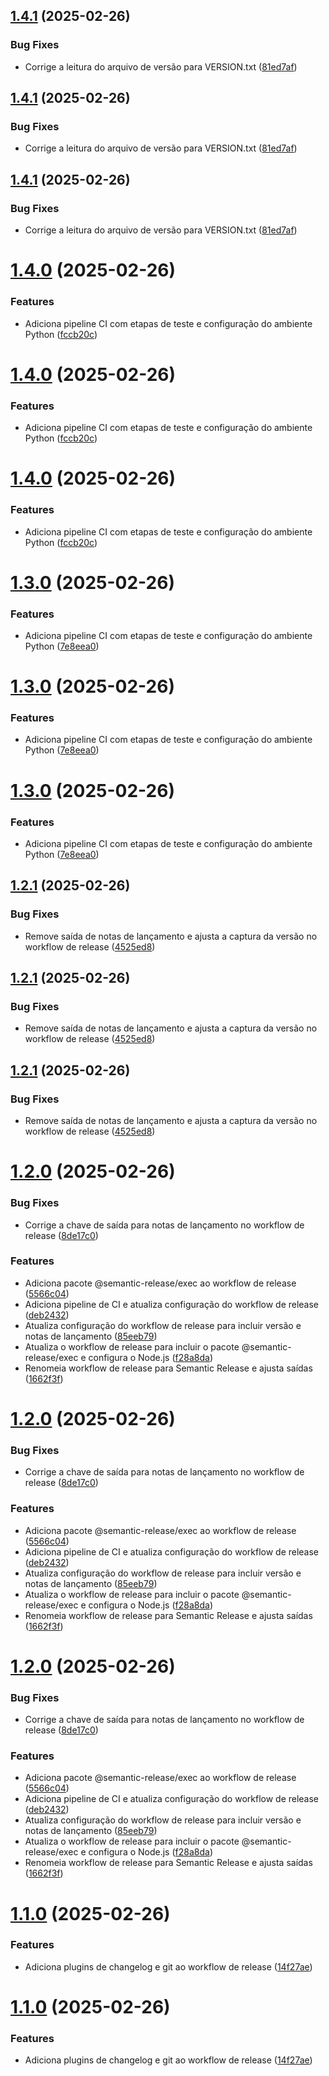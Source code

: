 ## [1.4.1](https://github.com/davidlimacardoso/simple-python-application/compare/v1.4.0...v1.4.1) (2025-02-26)


### Bug Fixes

* Corrige a leitura do arquivo de versão para VERSION.txt ([81ed7af](https://github.com/davidlimacardoso/simple-python-application/commit/81ed7af2fb639596e17bce3b7a039dde420fab80))





## [1.4.1](https://github.com/davidlimacardoso/simple-python-application/compare/v1.4.0...v1.4.1) (2025-02-26)


### Bug Fixes

* Corrige a leitura do arquivo de versão para VERSION.txt ([81ed7af](https://github.com/davidlimacardoso/simple-python-application/commit/81ed7af2fb639596e17bce3b7a039dde420fab80))





## [1.4.1](https://github.com/davidlimacardoso/simple-python-application/compare/v1.4.0...v1.4.1) (2025-02-26)


### Bug Fixes

* Corrige a leitura do arquivo de versão para VERSION.txt ([81ed7af](https://github.com/davidlimacardoso/simple-python-application/commit/81ed7af2fb639596e17bce3b7a039dde420fab80))

# [1.4.0](https://github.com/davidlimacardoso/simple-python-application/compare/v1.3.0...v1.4.0) (2025-02-26)


### Features

* Adiciona pipeline CI com etapas de teste e configuração do ambiente Python ([fccb20c](https://github.com/davidlimacardoso/simple-python-application/commit/fccb20c9c917b5cf98bdd4c40db4f11c95996d6d))





# [1.4.0](https://github.com/davidlimacardoso/simple-python-application/compare/v1.3.0...v1.4.0) (2025-02-26)


### Features

* Adiciona pipeline CI com etapas de teste e configuração do ambiente Python ([fccb20c](https://github.com/davidlimacardoso/simple-python-application/commit/fccb20c9c917b5cf98bdd4c40db4f11c95996d6d))





# [1.4.0](https://github.com/davidlimacardoso/simple-python-application/compare/v1.3.0...v1.4.0) (2025-02-26)


### Features

* Adiciona pipeline CI com etapas de teste e configuração do ambiente Python ([fccb20c](https://github.com/davidlimacardoso/simple-python-application/commit/fccb20c9c917b5cf98bdd4c40db4f11c95996d6d))

# [1.3.0](https://github.com/davidlimacardoso/simple-python-application/compare/v1.2.1...v1.3.0) (2025-02-26)


### Features

* Adiciona pipeline CI com etapas de teste e configuração do ambiente Python ([7e8eea0](https://github.com/davidlimacardoso/simple-python-application/commit/7e8eea0d99f219ff21aeddc7fa812e8bf909a5c4))





# [1.3.0](https://github.com/davidlimacardoso/simple-python-application/compare/v1.2.1...v1.3.0) (2025-02-26)


### Features

* Adiciona pipeline CI com etapas de teste e configuração do ambiente Python ([7e8eea0](https://github.com/davidlimacardoso/simple-python-application/commit/7e8eea0d99f219ff21aeddc7fa812e8bf909a5c4))





# [1.3.0](https://github.com/davidlimacardoso/simple-python-application/compare/v1.2.1...v1.3.0) (2025-02-26)


### Features

* Adiciona pipeline CI com etapas de teste e configuração do ambiente Python ([7e8eea0](https://github.com/davidlimacardoso/simple-python-application/commit/7e8eea0d99f219ff21aeddc7fa812e8bf909a5c4))

## [1.2.1](https://github.com/davidlimacardoso/simple-python-application/compare/v1.2.0...v1.2.1) (2025-02-26)


### Bug Fixes

* Remove saída de notas de lançamento e ajusta a captura da versão no workflow de release ([4525ed8](https://github.com/davidlimacardoso/simple-python-application/commit/4525ed8330cd9a0d0cfdd17921bf2134aadf6c36))





## [1.2.1](https://github.com/davidlimacardoso/simple-python-application/compare/v1.2.0...v1.2.1) (2025-02-26)


### Bug Fixes

* Remove saída de notas de lançamento e ajusta a captura da versão no workflow de release ([4525ed8](https://github.com/davidlimacardoso/simple-python-application/commit/4525ed8330cd9a0d0cfdd17921bf2134aadf6c36))





## [1.2.1](https://github.com/davidlimacardoso/simple-python-application/compare/v1.2.0...v1.2.1) (2025-02-26)


### Bug Fixes

* Remove saída de notas de lançamento e ajusta a captura da versão no workflow de release ([4525ed8](https://github.com/davidlimacardoso/simple-python-application/commit/4525ed8330cd9a0d0cfdd17921bf2134aadf6c36))

# [1.2.0](https://github.com/davidlimacardoso/simple-python-application/compare/v1.1.0...v1.2.0) (2025-02-26)


### Bug Fixes

* Corrige a chave de saída para notas de lançamento no workflow de release ([8de17c0](https://github.com/davidlimacardoso/simple-python-application/commit/8de17c09f88907386ae63cd265806b423f50ba68))


### Features

* Adiciona pacote @semantic-release/exec ao workflow de release ([5566c04](https://github.com/davidlimacardoso/simple-python-application/commit/5566c04cc33436ea5e14773becea10bce2917f80))
* Adiciona pipeline de CI e atualiza configuração do workflow de release ([deb2432](https://github.com/davidlimacardoso/simple-python-application/commit/deb2432392772a5e6d1834659cc64ba042fa9faf))
* Atualiza configuração do workflow de release para incluir versão e notas de lançamento ([85eeb79](https://github.com/davidlimacardoso/simple-python-application/commit/85eeb792d38e01664f73fc8ebf226294e93083e0))
* Atualiza o workflow de release para incluir o pacote @semantic-release/exec e configura o Node.js ([f28a8da](https://github.com/davidlimacardoso/simple-python-application/commit/f28a8daedec6d580732330544134de1dd641177f))
* Renomeia workflow de release para Semantic Release e ajusta saídas ([1662f3f](https://github.com/davidlimacardoso/simple-python-application/commit/1662f3f0077974b181615c6dd89ee9d9c3156f38))





# [1.2.0](https://github.com/davidlimacardoso/simple-python-application/compare/v1.1.0...v1.2.0) (2025-02-26)


### Bug Fixes

* Corrige a chave de saída para notas de lançamento no workflow de release ([8de17c0](https://github.com/davidlimacardoso/simple-python-application/commit/8de17c09f88907386ae63cd265806b423f50ba68))


### Features

* Adiciona pacote @semantic-release/exec ao workflow de release ([5566c04](https://github.com/davidlimacardoso/simple-python-application/commit/5566c04cc33436ea5e14773becea10bce2917f80))
* Adiciona pipeline de CI e atualiza configuração do workflow de release ([deb2432](https://github.com/davidlimacardoso/simple-python-application/commit/deb2432392772a5e6d1834659cc64ba042fa9faf))
* Atualiza configuração do workflow de release para incluir versão e notas de lançamento ([85eeb79](https://github.com/davidlimacardoso/simple-python-application/commit/85eeb792d38e01664f73fc8ebf226294e93083e0))
* Atualiza o workflow de release para incluir o pacote @semantic-release/exec e configura o Node.js ([f28a8da](https://github.com/davidlimacardoso/simple-python-application/commit/f28a8daedec6d580732330544134de1dd641177f))
* Renomeia workflow de release para Semantic Release e ajusta saídas ([1662f3f](https://github.com/davidlimacardoso/simple-python-application/commit/1662f3f0077974b181615c6dd89ee9d9c3156f38))





# [1.2.0](https://github.com/davidlimacardoso/simple-python-application/compare/v1.1.0...v1.2.0) (2025-02-26)


### Bug Fixes

* Corrige a chave de saída para notas de lançamento no workflow de release ([8de17c0](https://github.com/davidlimacardoso/simple-python-application/commit/8de17c09f88907386ae63cd265806b423f50ba68))


### Features

* Adiciona pacote @semantic-release/exec ao workflow de release ([5566c04](https://github.com/davidlimacardoso/simple-python-application/commit/5566c04cc33436ea5e14773becea10bce2917f80))
* Adiciona pipeline de CI e atualiza configuração do workflow de release ([deb2432](https://github.com/davidlimacardoso/simple-python-application/commit/deb2432392772a5e6d1834659cc64ba042fa9faf))
* Atualiza configuração do workflow de release para incluir versão e notas de lançamento ([85eeb79](https://github.com/davidlimacardoso/simple-python-application/commit/85eeb792d38e01664f73fc8ebf226294e93083e0))
* Atualiza o workflow de release para incluir o pacote @semantic-release/exec e configura o Node.js ([f28a8da](https://github.com/davidlimacardoso/simple-python-application/commit/f28a8daedec6d580732330544134de1dd641177f))
* Renomeia workflow de release para Semantic Release e ajusta saídas ([1662f3f](https://github.com/davidlimacardoso/simple-python-application/commit/1662f3f0077974b181615c6dd89ee9d9c3156f38))

# [1.1.0](https://github.com/davidlimacardoso/simple-python-application/compare/v1.0.0...v1.1.0) (2025-02-26)


### Features

* Adiciona plugins de changelog e git ao workflow de release ([14f27ae](https://github.com/davidlimacardoso/simple-python-application/commit/14f27ae738a32583c47ef5064c89222af6e20c06))





# [1.1.0](https://github.com/davidlimacardoso/simple-python-application/compare/v1.0.0...v1.1.0) (2025-02-26)


### Features

* Adiciona plugins de changelog e git ao workflow de release ([14f27ae](https://github.com/davidlimacardoso/simple-python-application/commit/14f27ae738a32583c47ef5064c89222af6e20c06))
